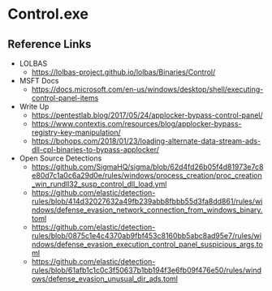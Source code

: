 # Control.exe

## Reference Links
- LOLBAS 
  - https://lolbas-project.github.io/lolbas/Binaries/Control/
- MSFT Docs
  - https://docs.microsoft.com/en-us/windows/desktop/shell/executing-control-panel-items
- Write Up
  - https://pentestlab.blog/2017/05/24/applocker-bypass-control-panel/
  - https://www.contextis.com/resources/blog/applocker-bypass-registry-key-manipulation/
  - https://bohops.com/2018/01/23/loading-alternate-data-stream-ads-dll-cpl-binaries-to-bypass-applocker/
- Open Source Detections
  - https://github.com/SigmaHQ/sigma/blob/62d4fd26b05f4d81973e7c8e80d7c1a0c6a29d0e/rules/windows/process_creation/proc_creation_win_rundll32_susp_control_dll_load.yml
  - https://github.com/elastic/detection-rules/blob/414d32027632a49fb239abb8fbbb55d3fa8dd861/rules/windows/defense_evasion_network_connection_from_windows_binary.toml
  - https://github.com/elastic/detection-rules/blob/0875c1e4c4370ab9fbf453c8160bb5abc8ad95e7/rules/windows/defense_evasion_execution_control_panel_suspicious_args.toml
  - https://github.com/elastic/detection-rules/blob/61afb1c1c0c3f50637b1bb194f3e6fb09f476e50/rules/windows/defense_evasion_unusual_dir_ads.toml